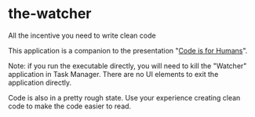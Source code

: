 # the-watcher
All the incentive you need to write clean code

This application is a companion to the presentation "[Code is for Humans](https://github.com/jeremybytes/code-is-for-humans)".

Note: if you run the executable directly, you will need to kill the "Watcher" application in Task Manager. 
There are no UI elements to exit the application directly.

Code is also in a pretty rough state. Use your experience creating clean code to make the code easier to read.
